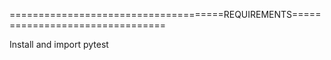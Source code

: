 =====================================REQUIREMENTS================================

Install and import pytest
